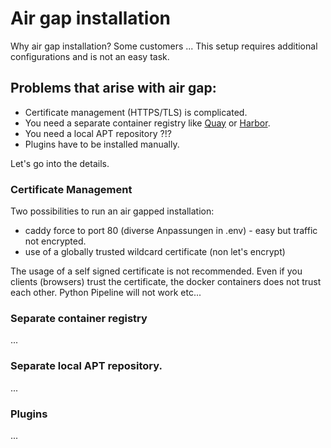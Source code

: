 # Air gap installation

Why air gap installation? Some customers ...
This setup requires additional configurations and is not an easy task.

## Problems that arise with air gap:

- Certificate management (HTTPS/TLS) is complicated.
- You need a separate container registry like [Quay](https://quay.io) or [Harbor](https://goharbor.io).
- You need a local APT repository ?!?
- Plugins have to be installed manually.

Let's go into the details.

### Certificate Management

Two possibilities to run an air gapped installation:

- caddy force to port 80 (diverse Anpassungen in .env) - easy but traffic not encrypted.
- use of a globally trusted wildcard certificate (non let's encrypt)

The usage of a self signed certificate is not recommended. Even if you clients (browsers) trust the certificate, the docker containers does not trust each other. Python Pipeline will not work etc...

### Separate container registry

...

### Separate local APT repository.

...

### Plugins

...

